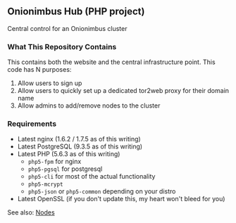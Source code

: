## Onionimbus Hub (PHP project)

Central control for an Onionimbus cluster

### What This Repository Contains

This contains both the website and the central infrastructure point.
This code has N purposes:

1. Allow users to sign up
2. Allow users to quickly set up a dedicated tor2web proxy for their domain name
3. Allow admins to add/remove nodes to the cluster

### Requirements

* Latest nginx (1.6.2 / 1.7.5 as of this writing)
* Latest PostgreSQL (9.3.5 as of this writing)
* Latest PHP (5.6.3 as of this writing)
  * `php5-fpm` for nginx
  * `php5-pgsql` for postgresql
  * `php5-cli` for most of the actual functionality
  * `php5-mcrypt`
  * `php5-json` or `php5-common` depending on your distro
* Latest OpenSSL (if you don't update this, my heart won't bleed for you)

See also: [Nodes](https://github.com/darkitecht/onionimbus_node)